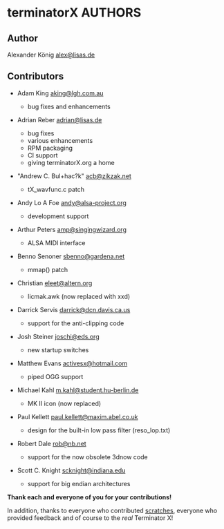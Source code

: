 # terminatorX AUTHORS

## Author

Alexander König <alex@lisas.de>

## Contributors

* Adam King <aking@lgh.com.au>
  - bug fixes and enhancements

* Adrian Reber <adrian@lisas.de>
  - bug fixes
  - various enhancements
  - RPM packaging
  - CI support
  - giving terminatorX.org a home

* "Andrew C. Bul+hac?k" <acb@zikzak.net>
  - tX_wavfunc.c patch

* Andy Lo A Foe <andy@alsa-project.org>
  - development support

* Arthur Peters <amp@singingwizard.org>
  - ALSA MIDI interface

* Benno Senoner <sbenno@gardena.net>
  - mmap() patch

* Christian <eleet@altern.org>
  - licmak.awk (now replaced with xxd)

* Darrick Servis <darrick@dcn.davis.ca.us>
  - support for the anti-clipping code

* Josh Steiner <joschi@eds.org>
  - new startup switches

* Matthew Evans <activesx@hotmail.com>
  - piped OGG support

* Michael Kahl <m.kahl@student.hu-berlin.de>
  - MK II icon (now replaced)

* Paul Kellett <paul.kellett@maxim.abel.co.uk>
  - design for the built-in low pass filter (reso_lop.txt)

* Robert Dale <rob@nb.net>
  - support for the now obsolete 3dnow code

* Scott C. Knight <scknight@indiana.edu>
  - support for big endian architectures

**Thank each and everyone of you for your contributions!**

In addition, thanks to everyone who contributed [scratches](https://terminatorx.org/scratches/),
everyone who provided feedback and of course to the *real* Terminator X!


